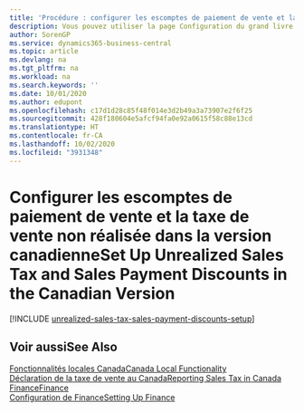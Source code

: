 ```yaml
---
title: 'Procédure : configurer les escomptes de paiement de vente et la taxe de vente non réalisée [CA]'
description: Vous pouvez utiliser la page Configuration du grand livre pour configurer la taxe de vente non réalisée dans la version canadienne. Vous pouvez également configurer des montants de taxe de correction maximum de manière à limiter les montants de correction de taxe qui sont entrés pour les ventes et les achats. Cela vous permet de remplacer la taxe calculée lorsqu'il existe des différences d'arrondissement entre ce qui est calculé sur le bon de commande et ce qui est calculé sur la facture achat du fournisseur.
author: SorenGP
ms.service: dynamics365-business-central
ms.topic: article
ms.devlang: na
ms.tgt_pltfrm: na
ms.workload: na
ms.search.keywords: ''
ms.date: 10/01/2020
ms.author: edupont
ms.openlocfilehash: c17d1d28c85f48f014e3d2b49a3a73907e2f6f25
ms.sourcegitcommit: 428f180604e5afcf94fa0e92a0615f58c88e13cd
ms.translationtype: HT
ms.contentlocale: fr-CA
ms.lasthandoff: 10/02/2020
ms.locfileid: "3931348"
---
```

# <a name="set-up-unrealized-sales-tax-and-sales-payment-discounts-in-the-canadian-version"></a><span data-ttu-id="c272a-105">Configurer les escomptes de paiement de vente et la taxe de vente non réalisée dans la version canadienne</span><span class="sxs-lookup"><span data-stu-id="c272a-105">Set Up Unrealized Sales Tax and Sales Payment Discounts in the Canadian Version</span></span>

[!INCLUDE [unrealized-sales-tax-sales-payment-discounts-setup](../includes/CAMXUS/unrealized-sales-tax-sales-payment-discounts-setup.md)]

## <a name="see-also"></a><span data-ttu-id="c272a-106">Voir aussi</span><span class="sxs-lookup"><span data-stu-id="c272a-106">See Also</span></span>

[<span data-ttu-id="c272a-107">Fonctionnalités locales Canada</span><span class="sxs-lookup"><span data-stu-id="c272a-107">Canada Local Functionality</span></span>](canada-local-functionality.md)  
[<span data-ttu-id="c272a-108">Déclaration de la taxe de vente au Canada</span><span class="sxs-lookup"><span data-stu-id="c272a-108">Reporting Sales Tax in Canada</span></span>](ca-sales-tax.md)  
[<span data-ttu-id="c272a-109">Finance</span><span class="sxs-lookup"><span data-stu-id="c272a-109">Finance</span></span>](../../finance.md)  
[<span data-ttu-id="c272a-110">Configuration de Finance</span><span class="sxs-lookup"><span data-stu-id="c272a-110">Setting Up Finance</span></span>](../../finance.md)  
